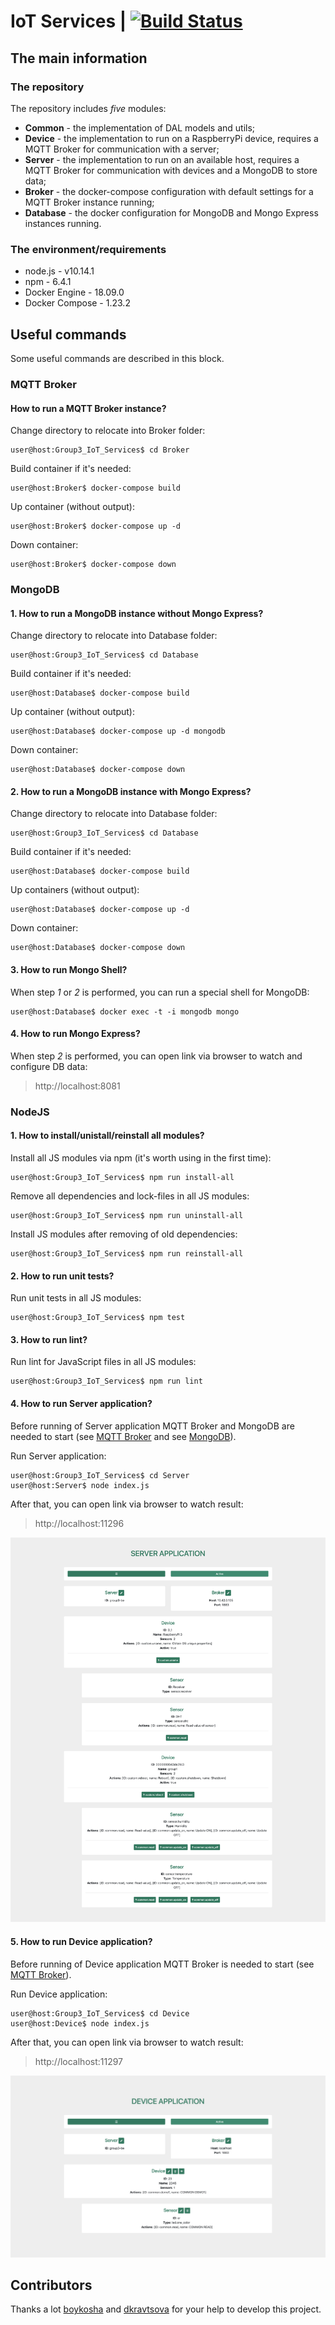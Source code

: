 # IoT Services | [![Build Status](https://travis-ci.org/GUSAR1T0/IoT_Services.svg?branch=master)](https://travis-ci.org/GUSAR1T0/IoT_Services)

## The main information

### The repository

The repository includes _five_ modules:
* **Common** - the implementation of DAL models and utils;
* **Device** - the implementation to run on a RaspberryPi device, requires a MQTT Broker for communication with a server;
* **Server** - the implementation to run on an available host, requires a MQTT Broker for communication with devices and a MongoDB to store data;
* **Broker** - the docker-compose configuration with default settings for a MQTT Broker instance running;
* **Database** - the docker configuration for MongoDB and Mongo Express instances running.

### The environment/requirements

* node.js - v10.14.1
* npm - 6.4.1
* Docker Engine - 18.09.0
* Docker Compose - 1.23.2

## Useful commands

Some useful commands are described in this block. 

### MQTT Broker

#### How to run a MQTT Broker instance?

Change directory to relocate into Broker folder:

```console
user@host:Group3_IoT_Services$ cd Broker
```

Build container if it's needed:

```console
user@host:Broker$ docker-compose build
```

Up container (without output):

```console
user@host:Broker$ docker-compose up -d
```

Down container:
```console
user@host:Broker$ docker-compose down
```

### MongoDB

#### 1. How to run a MongoDB instance without Mongo Express?

Change directory to relocate into Database folder:

```console
user@host:Group3_IoT_Services$ cd Database
```

Build container if it's needed:

```console
user@host:Database$ docker-compose build
```

Up container (without output):

```console
user@host:Database$ docker-compose up -d mongodb
```

Down container:

```console
user@host:Database$ docker-compose down
```

#### 2. How to run a MongoDB instance with Mongo Express?

Change directory to relocate into Database folder:

```console
user@host:Group3_IoT_Services$ cd Database
```

Build container if it's needed:

```console
user@host:Database$ docker-compose build
```

Up containers (without output):

```console
user@host:Database$ docker-compose up -d
```

Down container:

```console
user@host:Database$ docker-compose down
```

#### 3. How to run Mongo Shell?

When step _1_ or _2_ is performed, you can run a special shell for MongoDB:

```console
user@host:Database$ docker exec -t -i mongodb mongo
```

#### 4. How to run Mongo Express?

When step _2_ is performed, you can open link via browser to watch and configure DB data:

> http://localhost:8081

### NodeJS

#### 1. How to install/unistall/reinstall all modules?

Install all JS modules via npm (it's worth using in the first time):

```console
user@host:Group3_IoT_Services$ npm run install-all
```

Remove all dependencies and lock-files in all JS modules:

```console
user@host:Group3_IoT_Services$ npm run uninstall-all
```

Install JS modules after removing of old dependencies:

```console
user@host:Group3_IoT_Services$ npm run reinstall-all
```

#### 2. How to run unit tests?

Run unit tests in all JS modules:

```console
user@host:Group3_IoT_Services$ npm test
```

#### 3. How to run lint?

Run lint for JavaScript files in all JS modules:

```console
user@host:Group3_IoT_Services$ npm run lint
```

#### 4. How to run Server application?

Before running of Server application MQTT Broker and MongoDB are needed to start (see [MQTT Broker](#mqtt-broker) and see [MongoDB](#mongodb)).

Run Server application:

```console
user@host:Group3_IoT_Services$ cd Server
user@host:Server$ node index.js
```

After that, you can open link via browser to watch result:

> http://localhost:11296

![Server](/screens/server.png)

#### 5. How to run Device application?

Before running of Device application MQTT Broker is needed to start (see [MQTT Broker](#mqtt-broker)).

Run Device application:

```console
user@host:Group3_IoT_Services$ cd Device
user@host:Device$ node index.js
```

After that, you can open link via browser to watch result:

> http://localhost:11297

![Device](/screens/device.png)

## Contributors

Thanks a lot [boykosha](https://github.com/boykosha) and [dkravtsova](https://github.com/dkravtsova) for your help to develop this project.
